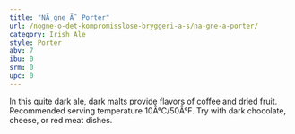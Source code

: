```yaml
---
title: "NÃ¸gne Ã˜ Porter"
url: /nogne-o-det-kompromisslose-bryggeri-a-s/na-gne-a-porter/
category: Irish Ale
style: Porter
abv: 7
ibu: 0
srm: 0
upc: 0
---
```

In this quite dark ale, dark malts provide flavors of coffee and dried fruit. Recommended serving temperature 10Â°C/50Â°F.  Try with dark chocolate, cheese, or red meat dishes.
